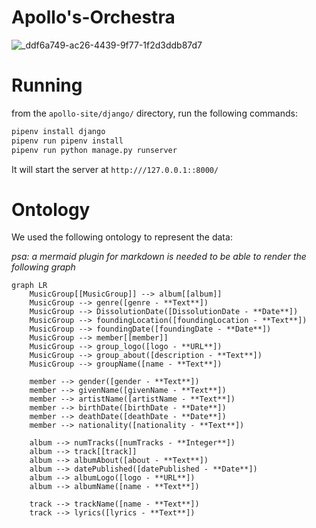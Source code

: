 # Apollo's-Orchestra

![_ddf6a749-ac26-4439-9f77-1f2d3ddb87d7](https://github.com/user-attachments/assets/a06efd99-327f-4cc3-8da5-7b2b6a4ea683)


# Running

from the `apollo-site/django/` directory, run the following commands:

```bash
pipenv install django
pipenv run pipenv install
pipenv run python manage.py runserver
```

It will start the server at `http:///127.0.0.1::8000/`

# Ontology

We used the following ontology to represent the data:

*psa: a mermaid plugin for markdown is needed to be able to render the following graph*

```mermaid
graph LR
    MusicGroup[[MusicGroup]] --> album[[album]]
    MusicGroup --> genre([genre - **Text**])
    MusicGroup --> DissolutionDate([DissolutionDate - **Date**])
    MusicGroup --> foundingLocation([foundingLocation - **Text**])
    MusicGroup --> foundingDate([foundingDate - **Date**])
    MusicGroup --> member[[member]]
    MusicGroup --> group_logo([logo - **URL**])
    MusicGroup --> group_about([description - **Text**])
    MusicGroup --> groupName([name - **Text**])

    member --> gender([gender - **Text**])
    member --> givenName([givenName - **Text**])
    member --> artistName([artistName - **Text**])
    member --> birthDate([birthDate - **Date**])
    member --> deathDate([deathDate - **Date**])
    member --> nationality([nationality - **Text**])

    album --> numTracks([numTracks - **Integer**])
    album --> track[[track]]
    album --> albumAbout([about - **Text**])
    album --> datePublished([datePublished - **Date**])
    album --> albumLogo([logo - **URL**])
    album --> albumName([name - **Text**])

    track --> trackName([name - **Text**])
    track --> lyrics([lyrics - **Text**])
```
